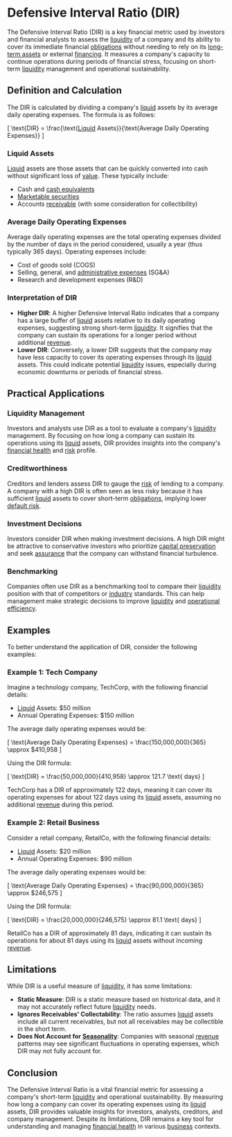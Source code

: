 # Defensive Interval Ratio (DIR)

The Defensive Interval Ratio (DIR) is a key financial metric used by investors and financial analysts to assess the [liquidity](../l/liquidity.md) of a company and its ability to cover its immediate financial [obligations](../o/obligation.md) without needing to rely on its [long-term assets](../l/long-term_assets.md) or external [financing](../f/financing.md). It measures a company's capacity to continue operations during periods of financial stress, focusing on short-term [liquidity](../l/liquidity.md) management and operational sustainability.

## Definition and Calculation

The DIR is calculated by dividing a company's [liquid](../l/liquid.md) assets by its average daily operating expenses. The formula is as follows:

\[ \text{DIR} = \frac{\text{[Liquid](../l/liquid.md) Assets}}{\text{Average Daily Operating Expenses}} \]

### Liquid Assets

[Liquid](../l/liquid.md) assets are those assets that can be quickly converted into cash without significant loss of [value](../v/value.md). These typically include:
- Cash and [cash equivalents](../c/cash_equivalents.md)
- [Marketable securities](../m/marketable_securities.md)
- Accounts [receivable](../r/receivable.md) (with some consideration for collectibility)

### Average Daily Operating Expenses

Average daily operating expenses are the total operating expenses divided by the number of days in the period considered, usually a year (thus typically 365 days). Operating expenses include:
- Cost of goods sold (COGS)
- Selling, general, and [administrative expenses](../a/administrative_expenses.md) (SG&A)
- Research and development expenses (R&D)

### Interpretation of DIR

- **Higher DIR**: A higher Defensive Interval Ratio indicates that a company has a large buffer of [liquid](../l/liquid.md) assets relative to its daily operating expenses, suggesting strong short-term [liquidity](../l/liquidity.md). It signifies that the company can sustain its operations for a longer period without additional [revenue](../r/revenue.md).
- **Lower DIR**: Conversely, a lower DIR suggests that the company may have less capacity to cover its operating expenses through its [liquid](../l/liquid.md) assets. This could indicate potential [liquidity](../l/liquidity.md) issues, especially during economic downturns or periods of financial stress.

## Practical Applications

### Liquidity Management

Investors and analysts use DIR as a tool to evaluate a company's [liquidity](../l/liquidity.md) management. By focusing on how long a company can sustain its operations using its [liquid](../l/liquid.md) assets, DIR provides insights into the company's [financial health](../f/financial_health.md) and [risk](../r/risk.md) profile.

### Creditworthiness

Creditors and lenders assess DIR to gauge the [risk](../r/risk.md) of lending to a company. A company with a high DIR is often seen as less risky because it has sufficient [liquid](../l/liquid.md) assets to cover short-term [obligations](../o/obligation.md), implying lower [default risk](../d/default_risk.md).

### Investment Decisions

Investors consider DIR when making investment decisions. A high DIR might be attractive to conservative investors who prioritize [capital preservation](../c/capital_preservation.md) and seek [assurance](../a/assurance.md) that the company can withstand financial turbulence.

### Benchmarking

Companies often use DIR as a benchmarking tool to compare their [liquidity](../l/liquidity.md) position with that of competitors or [industry](../i/industry.md) standards. This can help management make strategic decisions to improve [liquidity](../l/liquidity.md) and [operational efficiency](../o/operational_efficiency_in_trading.md).

## Examples

To better understand the application of DIR, consider the following examples:

### Example 1: Tech Company

Imagine a technology company, TechCorp, with the following financial details:
- [Liquid](../l/liquid.md) Assets: $50 million
- Annual Operating Expenses: $150 million

The average daily operating expenses would be:

\[ \text{Average Daily Operating Expenses} = \frac{150,000,000}{365} \approx \$410,958 \]

Using the DIR formula:

\[ \text{DIR} = \frac{50,000,000}{410,958} \approx 121.7 \text{ days} \]

TechCorp has a DIR of approximately 122 days, meaning it can cover its operating expenses for about 122 days using its [liquid](../l/liquid.md) assets, assuming no additional [revenue](../r/revenue.md) during this period.

### Example 2: Retail Business

Consider a retail company, RetailCo, with the following financial details:
- [Liquid](../l/liquid.md) Assets: $20 million
- Annual Operating Expenses: $90 million

The average daily operating expenses would be:

\[ \text{Average Daily Operating Expenses} = \frac{90,000,000}{365} \approx \$246,575 \]

Using the DIR formula:

\[ \text{DIR} = \frac{20,000,000}{246,575} \approx 81.1 \text{ days} \]

RetailCo has a DIR of approximately 81 days, indicating it can sustain its operations for about 81 days using its [liquid](../l/liquid.md) assets without incoming [revenue](../r/revenue.md).

## Limitations

While DIR is a useful measure of [liquidity](../l/liquidity.md), it has some limitations:
- **Static Measure**: DIR is a static measure based on historical data, and it may not accurately reflect future [liquidity](../l/liquidity.md) needs.
- **Ignores Receivables' Collectability**: The ratio assumes [liquid](../l/liquid.md) assets include all current receivables, but not all receivables may be collectible in the short term.
- **Does Not Account for [Seasonality](../s/seasonality.md)**: Companies with seasonal [revenue](../r/revenue.md) patterns may see significant fluctuations in operating expenses, which DIR may not fully account for.

## Conclusion

The Defensive Interval Ratio is a vital financial metric for assessing a company's short-term [liquidity](../l/liquidity.md) and operational sustainability. By measuring how long a company can cover its operating expenses using its [liquid](../l/liquid.md) assets, DIR provides valuable insights for investors, analysts, creditors, and company management. Despite its limitations, DIR remains a key tool for understanding and managing [financial health](../f/financial_health.md) in various [business](../b/business.md) contexts.
